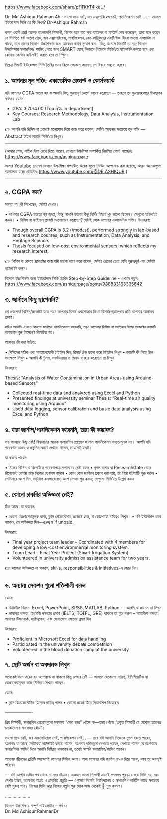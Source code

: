 
https://www.facebook.com/share/p/1FKhT4ikeU/


Dr. Md Ashiqur Rahman
4h
 ·
ভালো গ্রেড নেই, জব এক্সপেরিয়েন্স নেই, পাবলিকেশন নেই… —  তাহলে ইউরোপাস সিভি’তে কি লিখব?
Dr-Ashiqur Rahman

কমন একটি প্রশ্ন! অনেক বাংলাদেশি শিক্ষার্থী, বিশেষ করে যারা সদ্য ব্যাচেলর বা মাস্টার্স শেষ করেছেন, তারা মনে করেন যে সিভিতে যদি ভালো গ্রেড, জব এক্সপেরিয়েন্স, পাবলিকেশন, কো-কারিকুলার একটিভিজ কিংবা ভালো এওয়ার্ডস না থাকে, তবে তাদের বিদেশে উচ্চশিক্ষার জন্য আবেদন করার সুযোগ কম। কিন্তু আসলে বিষয়টি তা নয়; বিদেশে উচ্চশিক্ষায় স্কলারশিপ/ ফান্ডিং পেতে হলে SMART হোন; কিভাবে নিজেকে সিভি'তে হাইলাইট করতে হবে এবং কোথায় কোথায় হাইলাইট করতে হবে তা শিখুন। 

নিচের লিখাটি ইউরোপাস সিভি তৈরির সময় কিসে ফোকাস করবেন, সে বিষয়ে সাহায্য করবে।

## ১. আপনার মূল শক্তি: একাডেমিক রেজাল্ট ও কোর্সওয়ার্ক

যদি আপনার CGPA ভালো হয় বা আপনি কিছু গুরুত্বপূর্ণ কোর্সে ভালো করেছেন — তাহলে তা গুরুত্বসহকারে উপস্থাপন করুন।
যেমন:

- GPA: 3.70/4.00 (Top 5% in department)
- Key Courses: Research Methodology, Data Analysis, Instrumentation Lab

👉  আপনি যদি থিসিস বা প্রজেক্টে মনোযোগ দিয়ে কাজ করে থাকেন, সেটিই আপনার সবচেয়ে বড় শক্তি — Abstract টাইপ সামারি সিভি'তে লিখুন।
________________________________________

(আমার পেজ, লাইক দিয়ে রেখে দিতে পারেন, যেখানে উচ্চশিক্ষা সম্পর্কিত নিয়মিত পোস্ট পাচ্ছেনঃ  https://www.facebook.com/ashiqurpage

আমার Youtube চ্যানেল যেখানে উচ্চশিক্ষা সম্পর্কিত অনেক গুলো ভিডিও আপলোড করা হয়েছে, আরও অনেকগুলো আপলোড হচ্ছে প্রতিদিনঃ https://www.youtube.com/@DR.ASHIQUR ) 

________________________________________


## ২. CGPA কম? 

সমস্যা না! কী শিখেছেন, সেটাই দেখান। 

• আপনার CGPA হয়তো গড়পড়তা, কিন্তু আপনি হয়তো কিছু নির্দিষ্ট বিষয়ে খুব ভালো ছিলেন। সেগুলো হাইলাইট করুন।
• থিসিস বা ফাইনাল প্রজেক্ট ভালোভাবে করেছেন? সেটাই হোক আপনার একাডেমিক শক্তি।
উদাহরণ:

- Though overall CGPA is 3.2 (/modest), performed strongly in lab-based and research courses, such as Instrumentation, Data Analysis, and Heritage Science.
- Thesis focused on low-cost environmental sensors, which reflects my research interest.

👉  থিসিস বা কোনো প্রজেক্টের কাজ যদি ভালো ভাবে করে থাকেন, সেটাই গ্রেডের চেয়ে বেশি গুরুত্বপূর্ণ এবং সেটাই হাইলাইট করুন।

বিদেশে উচ্চশিক্ষার জন্য ইউরোপাস সিভি তৈরির Step-by-Step Guideline - এখানে পড়ুনঃ https://www.facebook.com/ashiqurpage/posts/988833163335642

## ৩. জার্নালে কিছু ছাপেননি? 

নো প্রবলেম! থিসিস/প্রজেক্টই হতে পারে আপনার রিসার্চ এক্সপোজার কিংবা রিসার্চ/পড়ালেখার প্রতি আপনার আগ্রহের প্রমাণ।

যদিও আপনি এখনও কোনো জার্নালে পাবলিকেশন করেননি, তবুও আপনার থিসিস বা ফাইনাল ইয়ার প্রজেক্টের কাজটি গবেষণার শুরু হিসেবেই বিবেচিত হয়।

আপনার কী করা উচিত:

• থিসিসের সঠিক এবং সময়োপযোগী টাইটেল দিন; রিসার্চ ট্রেন্ড ফলো করে টাইটেল লিখুন 
• কাজটি কী নিয়ে ছিল সংক্ষেপে লিখুন
• আপনি কী টুলস, সফটওয়্যার বা মেথড ব্যবহার করেছেন তা লিখুন

উদাহরণ:

Thesis: "Analysis of Water Contamination in Urban Areas using Arduino-based Sensors"

- Collected real-time data and analyzed using Excel and Python
- Presented findings at university seminar
Thesis: “Real-time air quality monitoring using Arduino”
- Used data logging, sensor calibration and basic data analysis using Excel and Python

## ৪. যারা জার্নাল/পাবলিকেশন করেননি, তারা কী করবেন?

ভয় পাওয়ার কিছু নেই! বিশ্বমানের অনেক স্কলারশিপ প্রোগ্রামে জার্নাল পাবলিকেশন বাধ্যতামূলক নয়। আপনি যদি গবেষণার আগ্রহ ও প্রস্তুতির প্রমাণ দেখাতে পারেন, তাহলেই যথেষ্ট। 

যা করতে পারেন:

• নিজের থিসিস বা রিপোর্টকে গবেষণাপত্রে রূপান্তরের চেষ্টা করুন
• গুগল স্কলার বা ResearchGate থেকে রিলেভেন্ট পেপার পড়ে নিজের ফোকাস বাড়ান
• কোন কোন জার্নালে প্রকাশ করা যায়, তা নিয়ে ঘাঁটাঘাঁটি শুরু করুন
• সেমিনারে অংশ নিন, ভার্চুয়াল কনফারেন্সেও অংশ নেওয়া শুরু করুন; সেগুলো সিভি’তে উল্লেখ করুন

## ৫. কোনো চাকরির অভিজ্ঞতা নেই? 

ঠিক আছে! যা করবেন: 

• কোনো স্বেচ্ছাসেবামূলক কাজ, ক্লাস প্রেজেন্টেশন, প্রজেক্টে কাজ, বা ছোটখাটো দায়িত্বও লিখুন।
• যদি ইন্টার্নশিপ করে থাকেন, সে অভিজ্ঞতা দিন—even if unpaid.

উদাহরণ:

- Final year project team leader – Coordinated with 4 members for developing a low-cost environmental monitoring system.
- Team Lead – Final Year Project (Smart Irrigation System)
- Volunteered in university admission assistance team for two years.

👉  কাজের অভিজ্ঞতা না থাকলে, skills, responsibilities & initiatives-এ জোর দিন।

## ৬. অন্যান্য সেকশন গুলো শক্তিশালী করুন

যেমন: 

• ডিজিটাল স্কিলস: Excel, PowerPoint, SPSS, MATLAB, Python — আপনি যা জানেন তা লিখুন
• ভাষাগত দক্ষতা: ইংরেজি দক্ষতার প্রমাণ (IELTS, TOEFL, GRE) থাকলে তা যুক্ত করুন
• সামাজিক দক্ষতা: আপনার টিমওয়ার্ক, দায়িত্ববোধ, এবং যোগাযোগ দক্ষতার প্রমাণ দিন 

উদাহরণ:

- Proficient in Microsoft Excel for data handling
- Participated in the university debate competition
- Volunteered in the blood donation camp at the university

## ৭. ছোট অর্জন বা অবদানও লিখুন 

অনেকেই মনে করেন বড় অ্যাওয়ার্ড না থাকলে কিছু লেখার নেই — আসলে যেকোনো দায়িত্ব, ইনিশিয়েটিভ বা স্বেচ্ছাসেবামূলক কাজ সিভিতে লিখতে পারেন।

যেমন:

• ক্লাস রিপ্রেজেন্টেটিভ হিসেবে দায়িত্ব পালন
• কোনো প্রজেক্ট টিমে লিডারশিপ নিয়েছেন

——————-

প্রিয় শিক্ষার্থী, স্কলারশিপ প্রোগ্রামগুলো সবসময় “সেরা ছাত্র” খোঁজে না—তারা খোঁজে “প্রস্তুত শিক্ষার্থী যে যেকোন চ্যালেঞ্জ মোকাবেলায় সব সময় রেডি”।

ভালো গ্রেড নেই, জব এক্সপেরিয়েন্স নেই, পাবলিকেশন নেই… — তবে যদি আপনি নিজেকে তুলে ধরতে পারেন, আপনার যা আছে সেটাকেই হাইলাইট করতে পারেন, আপনার পরিকল্পনা দেখাতে পারেন, দেখাতে পারেন যে আপনাকে স্কলারশিপ/ ফান্ডিং দিলে আপনি পিছিয়ে থাকবেন না, তবেই আপনি স্কলারশিপ/ফান্ডিং পাবেন।

আপনার জীবনের প্রতিটি পদক্ষেপই আপনার সিভির অংশ। আজ আপনার যদি জার্নাল না-ও দিয়ে থাকে, কাল তা অবশ্যই পারবেন 

— যদি আপনি চেষ্টার পথ থেকে না সরে দাঁড়ান। একজন ভালো শিক্ষার্থী মানেই সবসময় পুরস্কারে ভরা সিভি নয়, বরং শেখার ইচ্ছা, গবেষণার আগ্রহ ও প্রমাণিত প্রস্তুতি — এগুলোই বিদেশি বিশ্ববিদ্যালয় ও স্কলারশিপ কমিটির কাছে সবচেয়ে বেশি গুরুত্ব পায়। নিজের সিভি আর নিজের গল্পটা শুরু হোক আজ থেকেই 🎯
শুভ কামনা। 

………………..

বিদেশে উচ্চশিক্ষার সম্পূর্ণ গাইডলাইন – পর্ব ১১  
Dr. Md Ashiqur RahmanDr